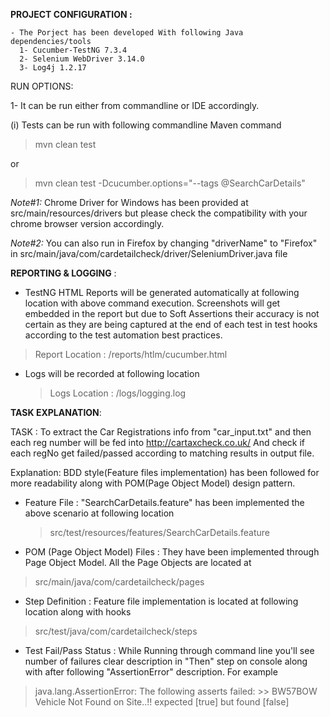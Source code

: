 
**PROJECT CONFIGURATION :**
    
    - The Porject has been developed With following Java dependencies/tools
      1- Cucumber-TestNG 7.3.4
      2- Selenium WebDriver 3.14.0
      3- Log4j 1.2.17

RUN OPTIONS:

1- It can be run either from commandline or IDE accordingly. 


 
 (i) Tests can be run with following commandline Maven command
 
   > mvn clean test
 
  or
   
   > mvn clean test -Dcucumber.options="--tags @SearchCarDetails"
  
 *Note#1:* Chrome Driver for Windows has been provided at src/main/resources/drivers but please check the compatibility 
       with your chrome browser version accordingly.
 
 *Note#2:* You can also run in Firefox by changing "driverName" to "Firefox" in src/main/java/com/cardetailcheck/driver/SeleniumDriver.java file  
       
**REPORTING & LOGGING** :   

 - TestNG HTML Reports will be generated automatically at following location with above command execution. 
  Screenshots will get embedded in the report but due to Soft Assertions their accuracy is not certain as they are being 
  captured at the end of each test in test hooks according to the test automation best practices.
 
  > Report Location : <root>/reports/htlm/cucumber.html
 
 - Logs will be recorded at following location
   
   > Logs Location : <root>/logs/logging.log
  
**TASK EXPLANATION**:

TASK : To extract the Car Registrations info from "car_input.txt" and then each reg number will be fed into http://cartaxcheck.co.uk/
         And check if each regNo get failed/passed according to matching results in output file.
 
Explanation: BDD style(Feature files implementation) has been followed for more readability along with POM(Page Object Model) 
            design pattern. 
  
  - Feature File : "SearchCarDetails.feature" has been implemented the above scenario at following location
      > src/test/resources/features/SearchCarDetails.feature
  
  - POM (Page Object Model) Files : They have been implemented through Page Object Model. All the Page Objects are located at 
   >  src/main/java/com/cardetailcheck/pages
  
  - Step Definition : Feature file implementation is located at following location along with hooks
   >  src/test/java/com/cardetailcheck/steps

  - Test Fail/Pass Status : While Running through command line you'll see number of failures clear description in "Then" step
   on console along with after following "AssertionError" description. For example
   > java.lang.AssertionError: The following asserts failed:
    >> BW57BOW Vehicle Not Found on Site..!! expected [true] but found [false]
